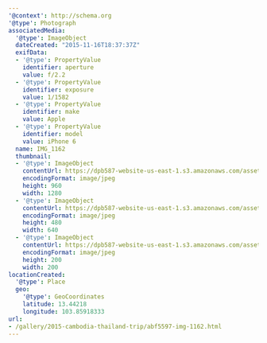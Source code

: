 ```yaml
---
'@context': http://schema.org
'@type': Photograph
associatedMedia:
  '@type': ImageObject
  dateCreated: "2015-11-16T18:37:37Z"
  exifData:
  - '@type': PropertyValue
    identifier: aperture
    value: f/2.2
  - '@type': PropertyValue
    identifier: exposure
    value: 1/1582
  - '@type': PropertyValue
    identifier: make
    value: Apple
  - '@type': PropertyValue
    identifier: model
    value: iPhone 6
  name: IMG_1162
  thumbnail:
  - '@type': ImageObject
    contentUrl: https://dpb587-website-us-east-1.s3.amazonaws.com/asset/gallery/2015-cambodia-thailand-trip/abf5597-img-1162~1280.jpg
    encodingFormat: image/jpeg
    height: 960
    width: 1280
  - '@type': ImageObject
    contentUrl: https://dpb587-website-us-east-1.s3.amazonaws.com/asset/gallery/2015-cambodia-thailand-trip/abf5597-img-1162~640w.jpg
    encodingFormat: image/jpeg
    height: 480
    width: 640
  - '@type': ImageObject
    contentUrl: https://dpb587-website-us-east-1.s3.amazonaws.com/asset/gallery/2015-cambodia-thailand-trip/abf5597-img-1162~200x200.jpg
    encodingFormat: image/jpeg
    height: 200
    width: 200
locationCreated:
  '@type': Place
  geo:
    '@type': GeoCoordinates
    latitude: 13.44218
    longitude: 103.85918333
url:
- /gallery/2015-cambodia-thailand-trip/abf5597-img-1162.html
---
```

